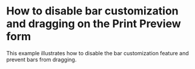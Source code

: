 # How to disable bar customization and dragging on the Print Preview form


<p>This example illustrates how to disable the bar customization feature and prevent bars from dragging.</p>

<br/>


